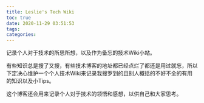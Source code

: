 ```yaml
---
title: Leslie's Tech Wiki
toc: true
date: 2020-11-29 03:51:53
tags:
categories:
---
```


记录个人对于技术的所思所想，以及作为备忘的技术Wiki小站。

有些知识总是搜了又搜，有些技术博客的地址都已经点烂了都还是用过就忘，所以下定决心维护一个个人技术Wiki来记录我搜罗到的且别人概括的不好不全的有用的知识以及小Tips。

这个博客还会用来记录个人对于技术的领悟和感想，以供自己和大家思考。

